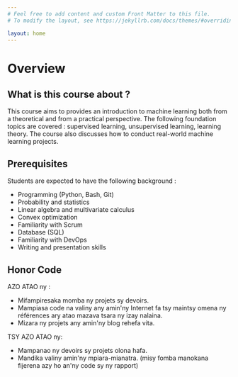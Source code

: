 ```yaml
---
# Feel free to add content and custom Front Matter to this file.
# To modify the layout, see https://jekyllrb.com/docs/themes/#overriding-theme-defaults

layout: home
---
```

# Overview

## What is this course about ?
This course aims to provides an introduction to machine learning both from a theoretical and from a practical perspective. The following foundation topics are covered : supervised learning, unsupervised learning, learning theory. The course also discusses how to conduct real-world machine learning projects.

## Prerequisites
Students are expected to have the following background : 
- Programming (Python, Bash, Git)
- Probability and statistics
- Linear algebra and multivariate calculus
- Convex optimization
- Familiarity with Scrum
- Database (SQL)
- Familiarity with DevOps
- Writing and presentation skills

## Honor Code
AZO ATAO ny :
- Mifampiresaka momba ny projets sy devoirs.
- Mampiasa code na valiny any amin'ny Internet fa tsy maintsy omena ny références ary atao mazava tsara ny izay nalaina.
- Mizara ny projets any amin'ny blog rehefa vita.

TSY AZO ATAO ny:
- Mampanao ny devoirs sy projets olona hafa.
- Mandika valiny amin'ny mpiara-mianatra. (misy fomba manokana fijerena azy ho an'ny code sy ny rapport)

